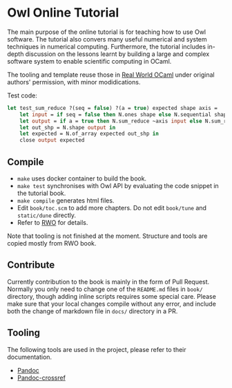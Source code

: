 # Owl Online Tutorial

The main purpose of the online tutorial is for teaching how to use Owl software. The tutorial also convers many useful numerical and system techniques in numerical computing. Furthermore, the tutorial includes in-depth discussion on the lessons learnt by building a large and complex software system to enable scientific computing in OCaml.

The tooling and template reuse those in [Real World OCaml](https://realworldocaml.org/) under original authors' permission, with minor modidications.


Test code:

```ocaml
let test_sum_reduce ?(seq = false) ?(a = true) expected shape axis =
    let input = if seq = false then N.ones shape else N.sequential shape in
    let output = if a = true then N.sum_reduce ~axis input else N.sum_reduce input in
    let out_shp = N.shape output in
    let expected = N.of_array expected out_shp in
    close output expected
```

## Compile

- `make` uses docker container to build the book.
- `make test` synchronises with Owl API by evaluating the code snippet in the tutorial book.
- `make compile` generates html files.
- Edit `book/toc.scm` to add more chapters. Do not edit `book/tune` and `static/dune` directly.
- Refer to [RWO](https://github.com/realworldocaml/book/blob/master/README.md) for details.

Note that tooling is not finished at the moment. Structure and tools are copied mostly from RWO book.


## Contribute

Currently contribution to the book is mainly in the form of Pull Request. 
Normally you only need to change one of the `README.md` files in `book/` directory, though adding inline scripts requires some special care.
Please make sure that your local changes compile without any error, and include both the change of markdown file in `docs/` directory in a PR. 


## Tooling

The following tools are used in the project, please refer to their documentation.

- [Pandoc](https://pandoc.org/MANUAL.html)
- [Pandoc-crossref](http://lierdakil.github.io/pandoc-crossref/)